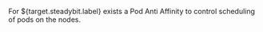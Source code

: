 For ${target.steadybit.label} exists a Pod Anti Affinity to control scheduling of pods on the nodes.
